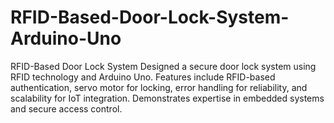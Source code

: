 # RFID-Based-Door-Lock-System-Arduino-Uno
RFID-Based Door Lock System  Designed a secure door lock system using RFID technology and Arduino Uno. Features include RFID-based authentication, servo motor for locking, error handling for reliability, and scalability for IoT integration. Demonstrates expertise in embedded systems and secure access control.
